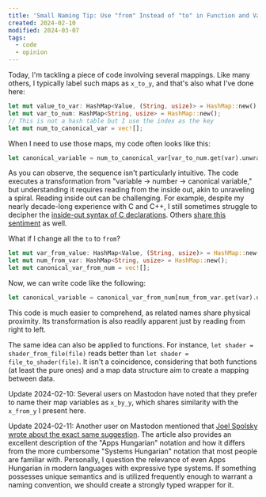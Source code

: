 ```yaml
---
title: 'Small Naming Tip: Use "from" Instead of "to" in Function and Variable Names'
created: 2024-02-10
modified: 2024-03-07
tags:
  - code
  - opinion
---
```


Today, I'm tackling a piece of code involving several mappings. Like many others, I typically label such maps as `x_to_y`, and that's also what I've done here:

```rust
let mut value_to_var: HashMap<Value, (String, usize)> = HashMap::new();
let mut var_to_num: HashMap<String, usize> = HashMap::new();
// This is not a hash table but I use the index as the key
let mut num_to_canonical_var = vec![];
```

When I need to use those maps, my code often looks like this:

```rust
let canonical_variable = num_to_canonical_var[var_to_num.get(var).unwrap()];
```

As you can observe, the sequence isn't particularly intuitive. The code executes a transformation from "variable -> number -> canonical variable," but understanding it requires reading from the inside out, akin to unraveling a spiral.
Reading inside out can be challenging. For example, despite my nearly decade-long experience with C and C++, I still sometimes struggle to decipher the [inside-out syntax of C declarations](https://c-faq.com/decl/spiral.anderson.html). Others [share this sentiment](https://fuckingfunctionpointers.com/) as well.

What if I change all the `to` to `from`?

```rust
let mut var_from_value: HashMap<Value, (String, usize)> = HashMap::new();
let mut num_from_var: HashMap<String, usize> = HashMap::new();
let mut canonical_var_from_num = vec![];
```

Now, we can write code like the following:

```rust
let canonical_variable = canonical_var_from_num[num_from_var.get(var).unwrap()];
```

This code is much easier to comprehend, as related names share physical proximity. Its transformation is also readily apparent just by reading from right to left.

The same idea can also be applied to functions. For instance, `let shader = shader_from_file(file)` reads better than `let shader = file_to_shader(file)`. It isn't a coincidence, considering that both functions (at least the pure ones) and a map data structure aim to create a mapping between data.

Update 2024-02-10: Several users on Mastodon have noted that they prefer to name their map variables as `x_by_y`, which shares similarity with the `x_from_y` I present here.

Update 2024-02-11: Another user on Mastodon mentioned that [Joel Spolsky wrote about the exact same suggestion](https://www.joelonsoftware.com/2005/05/11/making-wrong-code-look-wrong/). The article also provides an excellent description of the "Apps Hungarian" notation and how it differs from the more cumbersome "Systems Hungarian" notation that most people are familiar with. Personally, I question the relevance of even Apps Hungarian in modern languages with expressive type systems. If something possesses unique semantics and is utilized frequently enough to warrant a naming convention, we should create a strongly typed wrapper for it.
